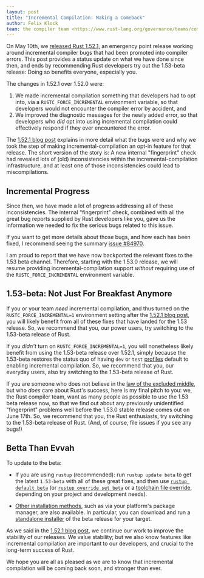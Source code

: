 ```yaml
---
layout: post
title: "Incremental Compilation: Making a Comeback"
author: Felix Klock
team: the compiler team <https://www.rust-lang.org/governance/teams/compiler>
---
```


On May 10th, we [released Rust 1.52.1][1.52.1 blog post], an emergency point
release working around incremental compiler bugs that had been promoted into
compiler errors. This post provides a status update on what we have done since
then, and ends by recommending Rust developers try out the 1.53-beta release:
Doing so benefits everyone, especially you.

The changes in 1.52.1 over 1.52.0 were:
 1. We made incremental compilation
something that developers had to opt into, via a `RUSTC_FORCE_INCREMENTAL`
environment variable, so that developers would not encounter the compiler error by accident, and
 2. We improved the
diagnostic messages for the newly added error, so that developers who *did* opt into using incremental compilation could effectively respond
if they ever encountered the error.

The [1.52.1 blog post][] explains in more detail what the bugs were and why we
took the step of making incremental-compilation an opt-in feature for that
release. The short version of the story is: A new internal "fingerprint" check
had revealed lots of (old) inconsistencies within the incremental-compilation
infrastructure, and at least one of those inconsistencies could lead to
miscompilations.

[1.52.1 blog post]: https://blog.rust-lang.org/2021/05/10/Rust-1.52.1.html

## Incremental Progress

Since then, we have made a lot of progress addressing all of these
inconsistencies. The internal "fingerprint" check, combined with all the great
bug reports supplied by Rust developers like you, gave us the information we
needed to fix the serious bugs related to this issue.

If you want to get more details about those bugs, and how each has been fixed, I
recommend seeing the summary [issue #84970][].

[issue #84970]: https://github.com/rust-lang/rust/issues/84970

I am proud to report that we have now backported the relevant fixes to the 1.53
beta channel. Therefore, starting with the 1.53.0 release, we will resume
providing incremental-compilation support *without* requiring use of the
`RUSTC_FORCE_INCREMENTAL` environment variable.

## 1.53-beta: Not Just For Breakfast Anymore

If you or your team *need* incremental compilation, and thus turned on the
`RUSTC_FORCE_INCREMENTAL=1` environment setting after the [1.52.1 blog post][],
you will likely benefit from all of these fixes that have landed for the 1.53
release. So, we recommend that you, our power users, try switching to the
1.53-beta release of Rust.

If you *didn't* turn on `RUSTC_FORCE_INCREMENTAL=1`, you will nonetheless likely
benefit from using the 1.53-beta release over 1.52.1, simply because the
1.53-beta restores the status quo of having `dev` or `test` [profiles][] default
to enabling incremental compilation. So, we recommend that you, our everyday
users, also try switching to the 1.53-beta release of Rust.

[profiles]: https://doc.rust-lang.org/cargo/reference/profiles.html

If you are someone who does not believe in the [law of the excluded middle][],
but who *does* care about Rust's success, here is my final pitch to you: we, the
Rust compiler team, want as many people as possible to use the 1.53 beta release
now, so that we find out about any previously unidentified "fingerprint"
problems well before the 1.53.0 stable release comes out on June 17th. So, we
recommend that you, the Rust enthusiasts, try switching to the 1.53-beta release
of Rust. (And, of course, file issues if you see any bugs!)

[law of the excluded middle]: https://en.wikipedia.org/wiki/Law_of_excluded_middle

## Betta Than Evvah

To update to the beta:

 * If you are using `rustup` (recommended): run  `rustup update beta` to get the
   latest `1.53-beta` with all of these great fixes, and then use [`rustup default beta`][]
   (or [`rustup override set beta`][] or a [toolchain file override][], depending on your
   project and development needs).

[`rustup default beta`]: https://rust-lang.github.io/rustup/overrides.html#default-toolchain
[`rustup override set beta`]: https://rust-lang.github.io/rustup/overrides.html#directory-overrides
[toolchain file override]: https://rust-lang.github.io/rustup/overrides.html#the-toolchain-file

 * [Other installation methods][], such as via your platform's package
   manager, are also available. In particular, you can download and run a
   [standalone installer][] of the beta release for your target.

[Other installation methods]: https://forge.rust-lang.org/infra/other-installation-methods.html
[standalone installer]: https://forge.rust-lang.org/infra/other-installation-methods.html#standalone

As we said in the [1.52.1 blog post][], we continue our work to improve the
stability of our releases. We value stability; but we also know features like
incremental compilation are important to our developers, and crucial to the
long-term success of Rust.

We hope you are all as pleased as we are to know that incremental compilation
will be coming back soon, and stronger than ever.

